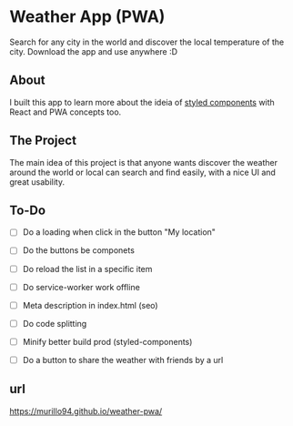 # Weather App (PWA)

Search for any city in the world and discover the local temperature of the city. Download the app and use anywhere :D

## About

I built this app to learn more about the ideia of [styled components](https://github.com/styled-components/styled-components) with React and PWA concepts too.

## The Project

The main idea of this project is that anyone wants discover the weather around the world or local can search and find easily, with a nice UI and great usability.

## To-Do

- [ ] Do a loading when click in the button "My location"
- [ ] Do the buttons be componets
- [ ] Do reload the list in a specific item
- [ ] Do service-worker work offline
- [ ] Meta description in index.html (seo)
- [ ] Do code splitting
- [ ] Minify better build prod (styled-components)
- [ ] Do a button to share the weather with friends by a url


## url

https://murillo94.github.io/weather-pwa/